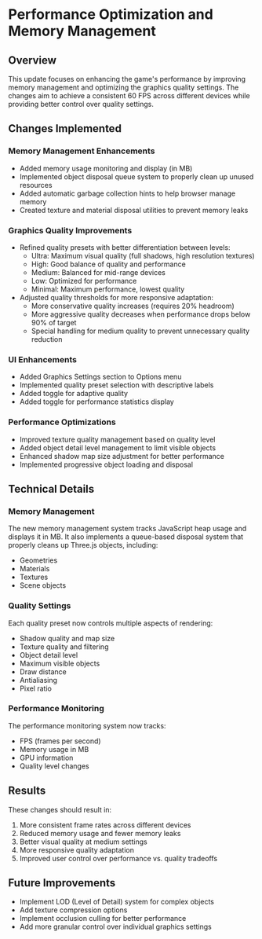 # Performance Optimization and Memory Management

## Overview
This update focuses on enhancing the game's performance by improving memory management and optimizing the graphics quality settings. The changes aim to achieve a consistent 60 FPS across different devices while providing better control over quality settings.

## Changes Implemented

### Memory Management Enhancements
- Added memory usage monitoring and display (in MB)
- Implemented object disposal queue system to properly clean up unused resources
- Added automatic garbage collection hints to help browser manage memory
- Created texture and material disposal utilities to prevent memory leaks

### Graphics Quality Improvements
- Refined quality presets with better differentiation between levels:
  - Ultra: Maximum visual quality (full shadows, high resolution textures)
  - High: Good balance of quality and performance
  - Medium: Balanced for mid-range devices
  - Low: Optimized for performance
  - Minimal: Maximum performance, lowest quality
- Adjusted quality thresholds for more responsive adaptation:
  - More conservative quality increases (requires 20% headroom)
  - More aggressive quality decreases when performance drops below 90% of target
  - Special handling for medium quality to prevent unnecessary quality reduction

### UI Enhancements
- Added Graphics Settings section to Options menu
- Implemented quality preset selection with descriptive labels
- Added toggle for adaptive quality
- Added toggle for performance statistics display

### Performance Optimizations
- Improved texture quality management based on quality level
- Added object detail level management to limit visible objects
- Enhanced shadow map size adjustment for better performance
- Implemented progressive object loading and disposal

## Technical Details

### Memory Management
The new memory management system tracks JavaScript heap usage and displays it in MB. It also implements a queue-based disposal system that properly cleans up Three.js objects, including:
- Geometries
- Materials
- Textures
- Scene objects

### Quality Settings
Each quality preset now controls multiple aspects of rendering:
- Shadow quality and map size
- Texture quality and filtering
- Object detail level
- Maximum visible objects
- Draw distance
- Antialiasing
- Pixel ratio

### Performance Monitoring
The performance monitoring system now tracks:
- FPS (frames per second)
- Memory usage in MB
- GPU information
- Quality level changes

## Results
These changes should result in:
1. More consistent frame rates across different devices
2. Reduced memory usage and fewer memory leaks
3. Better visual quality at medium settings
4. More responsive quality adaptation
5. Improved user control over performance vs. quality tradeoffs

## Future Improvements
- Implement LOD (Level of Detail) system for complex objects
- Add texture compression options
- Implement occlusion culling for better performance
- Add more granular control over individual graphics settings